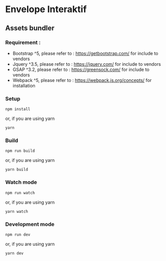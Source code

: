 # Envelope Interaktif

## Assets bundler

### Requirement : 
- Bootstrap ^5, please refer to : https://getbootstrap.com/ for include to vendors
- Jquery ^3.5, please refer to : https://jquery.com/ for include to vendors
- GSAP ^3.2, please refer to : https://greensock.com/ for include to vendors
- Webpack ^5, please refer to : https://webpack.js.org/concepts/ for installation

### Setup 

```
npm install
```

or, if you are using yarn 

```
yarn 
```

### Build

```
npm run build
```
or, if you are using yarn 

```
yarn build
```

### Watch mode 
```
npm run watch
```
or, if you are using yarn 

```
yarn watch
```

### Development mode 
```
npm run dev
```
or, if you are using yarn 

```
yarn dev
```

